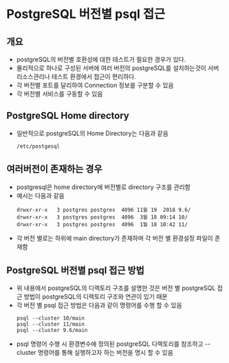 
# PostgreSQL 버전별 psql 접근

## 개요
 - postgreSQL의 버전별 호환성에 대한 테스트가 필요한 경우가 있다.
 - 물리적으로 하나로 구성된 서버에 여러 버전의 postgreSQL를 설치하는것이 서버 리소스관리나 테스트 환경에서 접근이 편리하다.
 - 각 버전별 포트를 달리하여 Connection 정보를 구분할 수 있음
 - 각 버전별 서비스를 구동할 수 있음

##  PostgreSQL Home directory
 - 일반적으로 postgreSQL의 Home Directory는 다음과 같음
	```
	/etc/postgesql
	```

## 여러버전이 존재하는 경우
 - postgresql은 home directory에 버전별로 directory 구조를 관리함
 - 예시는 다음과 같음
	```
	drwxr-xr-x   3 postgres postgres  4096 11월 19  2018 9.6/
	drwxr-xr-x   3 postgres postgres  4096  3월 18 09:14 10/
	drwxr-xr-x   3 postgres postgres  4096  1월 18 10:42 11/
	```
 - 각 버전 별로는 하위에 main directory가 존재하며 각 버전 별 환경설정 파일이 존재함

##  PostgreSQL 버전별 psql 접근 방법
 - 위 내용에서 postgreSQL의 디렉토리 구조를 설명한 것은 버전 별 postgreSQL 접근 방법이 postgreSQL의 디렉토리 구조와 연관이 있기 때문
 - 각 버전 별 psql 접근 방법은 다음과 같이 명령어를 수행 할 수 있음
	```
	psql --cluster 10/main
	psql --cluster 11/main
	psql --cluster 9.6/main
	```
 - psql 명령어 수행 시 환경변수에 정의된 postgreSQL 디렉토리를 참조하고 --cluster 명령어를 통해 실행하고자 하는 버전을 명시 할 수 있음
<!--stackedit_data:
eyJoaXN0b3J5IjpbLTIwNTM1Njc4ODMsLTE3NzU2MTY0MTFdfQ
==
-->